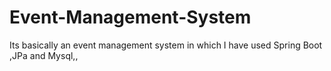 # Event-Management-System

Its basically an event management system in which I have used Spring Boot ,JPa and Mysql,,
